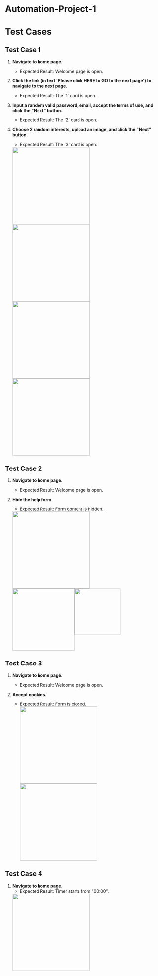 # Automation-Project-1

# Test Cases

## Test Case 1

1. **Navigate to home page.**
   - Expected Result: Welcome page is open.

2. **Click the link (in text 'Please click HERE to GO to the next page') to navigate to the next page.**
   - Expected Result: The '1' card is open.

3. **Input a random valid password, email, accept the terms of use, and click the "Next" button.**
   - Expected Result: The '2' card is open.
     
4. **Choose 2 random interests, upload an image, and click the "Next" button.**
   - Expected Result: The '3' card is open.<br><div>
   <img src="https://cdn.discordapp.com/attachments/1170655156229128232/1170655517694246922/HomePage.png?ex=6559d4e9&is=65475fe9&hm=fbcb11543eef4b219c060b1eae708ea33d53fe3f48714c95564cc8559589a5a5&" height="250">
   <img src="https://cdn.discordapp.com/attachments/1170655156229128232/1170655537365520465/card1.png?ex=6559d4ed&is=65475fed&hm=e6429617121601e15e973b96f664a8b75cbb1730c77b7a928a415005b109be26&" height="250">
   <img src="https://cdn.discordapp.com/attachments/1170655156229128232/1170655554864152606/card3.png?ex=6559d4f2&is=65475ff2&hm=b87c0e79c4edb6a80dd29e51d9158a5a9232816d5a8e20153f1c41e7a66fddaa&" height="250">
   <img src="https://cdn.discordapp.com/attachments/1170655156229128232/1170657712149893202/card3.0.png?ex=6559d6f4&is=654761f4&hm=8a4622efab7a57a24affbd6efe0855eb527d51d405ca6f590e6e89660be213f7&" height="250">
   </div>
   
## Test Case 2

1. **Navigate to home page.**
   - Expected Result: Welcome page is open.<br>

2. **Hide the help form.**
   - Expected Result: Form content is hidden.
   <div><img src="https://cdn.discordapp.com/attachments/1170655156229128232/1170655517694246922/HomePage.png?ex=6559d4e9&is=65475fe9&hm=fbcb11543eef4b219c060b1eae708ea33d53fe3f48714c95564cc8559589a5a5&" height="250">
   <div style="display: flex;">
   <img src="https://cdn.discordapp.com/attachments/1170655156229128232/1170655595657965659/before.png?ex=6559d4fb&is=65475ffb&hm=e8dfe6273bcabaef53a03f85387b8d7a907f79eb8bc26fb1d7ad85f92bf91828&" height="200">
   <img src="https://cdn.discordapp.com/attachments/1170655156229128232/1170655595372757104/after.png?ex=6559d4fb&is=65475ffb&hm=4813070d90dd160c4b27142009243eff78d5cab304245adcd595cbc7102d4e92&" height="150">
</div></div>

## Test Case 3

1. **Navigate to home page.**
   - Expected Result: Welcome page is open.

2. **Accept cookies.**
   - Expected Result: Form is closed.
     <div>
       <img src="https://cdn.discordapp.com/attachments/1170655156229128232/1170655517694246922/HomePage.png?ex=6559d4e9&is=65475fe9&hm=fbcb11543eef4b219c060b1eae708ea33d53fe3f48714c95564cc8559589a5a5&" height="250">
       <img src="https://cdn.discordapp.com/attachments/1170655156229128232/1170660912068300861/cookie.png?ex=6559d9ef&is=654764ef&hm=16b4fffb747adbea78f5ea86e7aa8efceefaf031516443e781cef5fc7728ea99&" height="250">
     </div>

## Test Case 4

1. **Navigate to home page.**
   - Expected Result: Timer starts from "00:00".
   <div>
     <img src="https://cdn.discordapp.com/attachments/1170655156229128232/1170661760617959464/Screenshot_2023-11-05_155142.png?ex=6559dab9&is=654765b9&hm=9733e6300d4bc39bb9f7901950a9db511759bbfb235ca0766ffc00e2f60ed667&" height="250">
   </div>

